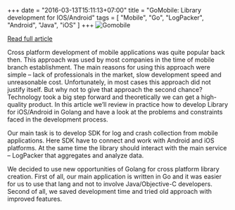 +++
date = "2016-03-13T15:11:13+07:00"
title = "GoMobile: Library development for IOS/Android"
tags = [ "Mobile", "Go", "LogPacker", "Android", "Java", "iOS" ]
+++
![Gomobile](/gomobile.png)

[Read full article](https://logpacker.com/blog/gomobile-library-development-for-ios-and-android?utm_source=pliutau)

Cross platform development of mobile applications was quite popular back then. This approach was used by most companies in the time of mobile branch establishment. The main reasons for using this approach were simple – lack of professionals in the market, slow development speed and unreasonable cost. Unfortunately, in most cases this approach did not justify itself. But why not to give that approach the second chance? Technology took a big step forward and theoretically we can get a high-quality product. In this article we’ll review in practice how to develop Library for iOS/Android in Golang and have a look at the problems and constraints faced in the development process.
<!--more-->

Our main task is to develop SDK for log and crash collection from mobile applications. Here SDK have to connect and work with Android and iOS platforms. At the same time the library should interact with the main service – LogPacker that aggregates and analyze data.

We decided to use new opportunities of Golang for cross platform library creation. First of all, our main application is written in Go and it was easier for us to use that lang and not to involve Java/Objective-C developers. Second of all, we saved development time and tried old approach with improved features.

